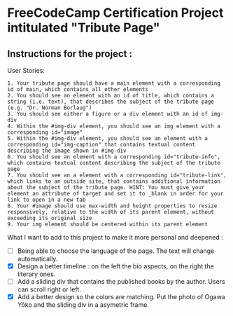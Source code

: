 # FreeCodeCamp Certification Project intitulated "Tribute Page"

## Instructions for the project : 

User Stories:

    1. Your tribute page should have a main element with a corresponding id of main, which contains all other elements
    2. You should see an element with an id of title, which contains a string (i.e. text), that describes the subject of the tribute page (e.g. "Dr. Norman Borlaug")
    3. You should see either a figure or a div element with an id of img-div
    4. Within the #img-div element, you should see an img element with a corresponding id="image"
    5. Within the #img-div element, you should see an element with a corresponding id="img-caption" that contains textual content describing the image shown in #img-div
    6. You should see an element with a corresponding id="tribute-info", which contains textual content describing the subject of the tribute page
    7. You should see an a element with a corresponding id="tribute-link", which links to an outside site, that contains additional information about the subject of the tribute page. HINT: You must give your element an attribute of target and set it to _blank in order for your link to open in a new tab
    8. Your #image should use max-width and height properties to resize responsively, relative to the width of its parent element, without exceeding its original size
    9. Your img element should be centered within its parent element

What I want to add to this project to make it more personal and deepened :

- [ ] Being able to choose the language of the page. The text will change automatically. 
- [x] Design a better timeline : on the left the bio aspects, on the right the literary ones. 
- [ ] Add a sliding div that contains the published books by the author. Users can scroll right or left.
- [x] Add a better design so the colors are matching. Put the photo of Ogawa Yôko and the sliding div in a asymetric frame. 
